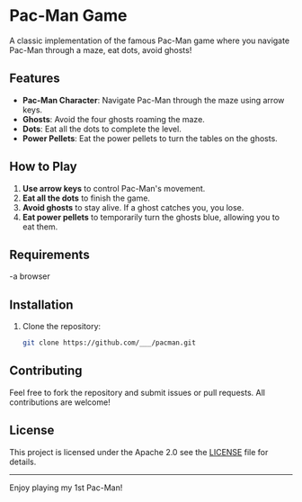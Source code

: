 # Pac-Man Game

A classic implementation of the famous Pac-Man game where you navigate Pac-Man through a maze, eat dots, avoid ghosts!

## Features
- **Pac-Man Character**: Navigate Pac-Man through the maze using arrow keys.
- **Ghosts**: Avoid the four ghosts roaming the maze.
- **Dots**: Eat all the dots to complete the level.
- **Power Pellets**: Eat the power pellets to turn the tables on the ghosts.

## How to Play
1. **Use arrow keys** to control Pac-Man's movement.
2. **Eat all the dots** to finish the game.
3. **Avoid ghosts** to stay alive. If a ghost catches you, you lose.
4. **Eat power pellets** to temporarily turn the ghosts blue, allowing you to eat them.

## Requirements
-a browser

## Installation

1. Clone the repository:
    ```bash
    git clone https://github.com/___/pacman.git


## Contributing
Feel free to fork the repository and submit issues or pull requests. All contributions are welcome!

## License
This project is licensed under the Apache 2.0 see the [LICENSE](LICENSE) file for details.

---

Enjoy playing my 1st Pac-Man!
